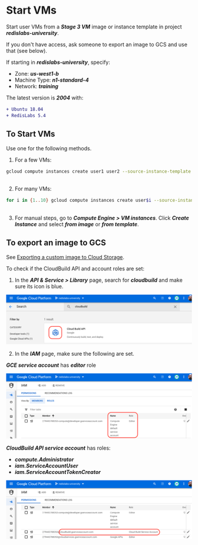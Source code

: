 # Start VMs

Start user VMs from a ***Stage 3 VM*** image or instance template in project ***redislabs-university***.

If you don't have access, ask someone to export an image to GCS and use that (see below).

If starting in ***redislabs-university***, specify:
- Zone: ***us-west1-b***
- Machine Type: ***n1-standard-4***
- Network: ***training***

The latest version is ***2004*** with:
```diff
+ Ubuntu 18.04
+ RedisLabs 5.4
```


## To Start VMs

Use one for the following methods.

1. For a few VMs:

```bash
gcloud compute instances create user1 user2 --source-instance-template admin-training-3 --zone=us-west1-b --labels=version=2004,redis=5-4
 
```

2. For many VMs:

```bash
for i in {1..10} gcloud compute instances create user$i --source-instance-template admin-training-3 --zone=us-west1-b
 
```

3. For manual steps, go to ***Compute Engine > VM instances***. Click ***Create Instance*** and select ***from image*** or ***from template***.

## To export an image to GCS

See [Exporting a custom image to Cloud Storage](https://cloud.google.com/compute/docs/images/export-image).

To check if the CloudBuild API and account roles are set:

1. In the ***API & Service > Library*** page, search for ***cloudbuild*** and make sure its icon is blue.

![](images/01-api-cloudbuild.png) 

2. In the ***IAM*** page, make sure the following are set.

***GCE service account*** has ***editor*** role

![](images/02-iam-gce-sa-with-editor-role.png)

***CloudBuild API service account*** has roles:
- ***compute.Administrator***
- ***iam.ServiceAccountUser***
- ***iam.ServiceAccountTokenCreator***

![](images/03-iam-cloudbuild-sa-roles.png)




